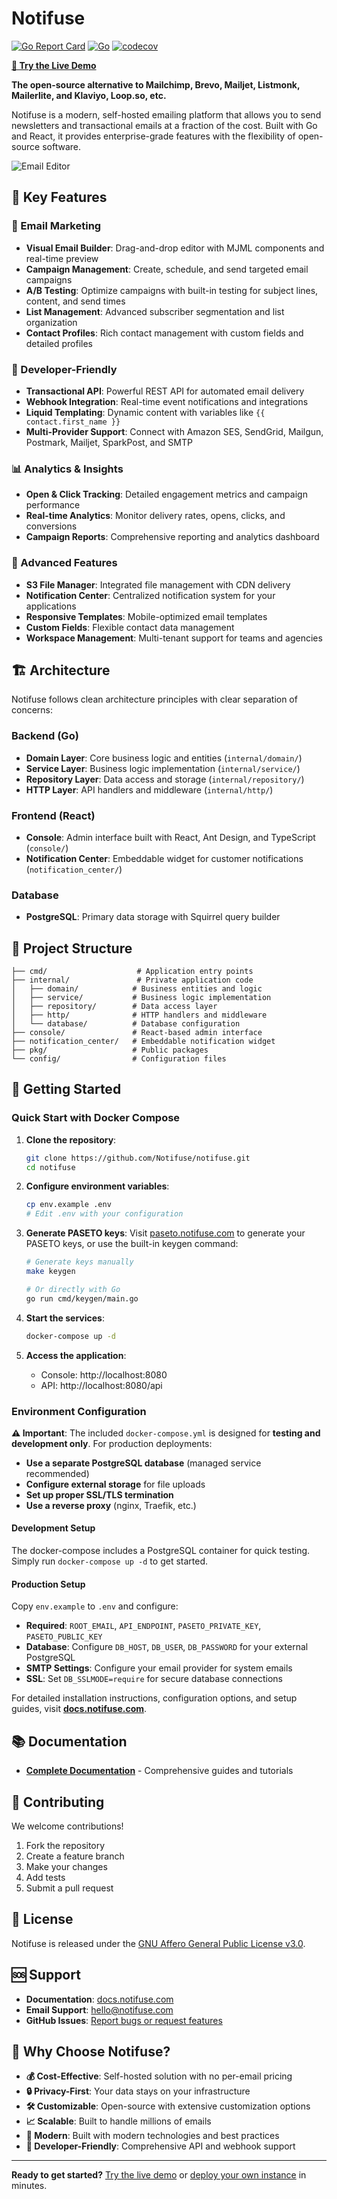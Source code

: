 # Notifuse

[![Go Report Card](https://img.shields.io/badge/go%20report-A+-brightgreen.svg?style=flat)](https://goreportcard.com/report/github.com/Notifuse/notifuse)
[![Go](https://github.com/Notifuse/notifuse/actions/workflows/go.yml/badge.svg)](https://github.com/Notifuse/notifuse/actions/workflows/go.yml)
[![codecov](https://codecov.io/gh/Notifuse/notifuse/graph/badge.svg?token=VZ0HBEM9OZ)](https://codecov.io/gh/Notifuse/notifuse)

**[🎯 Try the Live Demo](https://demo.notifuse.com/signin?email=demo@notifuse.com)**

**The open-source alternative to Mailchimp, Brevo, Mailjet, Listmonk, Mailerlite, and Klaviyo, Loop.so, etc.**

Notifuse is a modern, self-hosted emailing platform that allows you to send newsletters and transactional emails at a fraction of the cost. Built with Go and React, it provides enterprise-grade features with the flexibility of open-source software.

<img src="https://www.notifuse.com/_astro/email_editor.CGyLoCOD.png" alt="Email Editor">

## 🚀 Key Features

### 📧 Email Marketing

- **Visual Email Builder**: Drag-and-drop editor with MJML components and real-time preview
- **Campaign Management**: Create, schedule, and send targeted email campaigns
- **A/B Testing**: Optimize campaigns with built-in testing for subject lines, content, and send times
- **List Management**: Advanced subscriber segmentation and list organization
- **Contact Profiles**: Rich contact management with custom fields and detailed profiles

### 🔧 Developer-Friendly

- **Transactional API**: Powerful REST API for automated email delivery
- **Webhook Integration**: Real-time event notifications and integrations
- **Liquid Templating**: Dynamic content with variables like `{{ contact.first_name }}`
- **Multi-Provider Support**: Connect with Amazon SES, SendGrid, Mailgun, Postmark, Mailjet, SparkPost, and SMTP

### 📊 Analytics & Insights

- **Open & Click Tracking**: Detailed engagement metrics and campaign performance
- **Real-time Analytics**: Monitor delivery rates, opens, clicks, and conversions
- **Campaign Reports**: Comprehensive reporting and analytics dashboard

### 🎨 Advanced Features

- **S3 File Manager**: Integrated file management with CDN delivery
- **Notification Center**: Centralized notification system for your applications
- **Responsive Templates**: Mobile-optimized email templates
- **Custom Fields**: Flexible contact data management
- **Workspace Management**: Multi-tenant support for teams and agencies

## 🏗️ Architecture

Notifuse follows clean architecture principles with clear separation of concerns:

### Backend (Go)

- **Domain Layer**: Core business logic and entities (`internal/domain/`)
- **Service Layer**: Business logic implementation (`internal/service/`)
- **Repository Layer**: Data access and storage (`internal/repository/`)
- **HTTP Layer**: API handlers and middleware (`internal/http/`)

### Frontend (React)

- **Console**: Admin interface built with React, Ant Design, and TypeScript (`console/`)
- **Notification Center**: Embeddable widget for customer notifications (`notification_center/`)

### Database

- **PostgreSQL**: Primary data storage with Squirrel query builder

## 📁 Project Structure

```
├── cmd/                    # Application entry points
├── internal/               # Private application code
│   ├── domain/            # Business entities and logic
│   ├── service/           # Business logic implementation
│   ├── repository/        # Data access layer
│   ├── http/              # HTTP handlers and middleware
│   └── database/          # Database configuration
├── console/               # React-based admin interface
├── notification_center/   # Embeddable notification widget
├── pkg/                   # Public packages
└── config/                # Configuration files
```

## 🚀 Getting Started

### Quick Start with Docker Compose

1. **Clone the repository**:

   ```bash
   git clone https://github.com/Notifuse/notifuse.git
   cd notifuse
   ```

2. **Configure environment variables**:

   ```bash
   cp env.example .env
   # Edit .env with your configuration
   ```

3. **Generate PASETO keys**:
   Visit [paseto.notifuse.com](https://paseto.notifuse.com) to generate your PASETO keys, or use the built-in keygen command:

   ```bash
   # Generate keys manually
   make keygen

   # Or directly with Go
   go run cmd/keygen/main.go
   ```

4. **Start the services**:

   ```bash
   docker-compose up -d
   ```

5. **Access the application**:
   - Console: http://localhost:8080
   - API: http://localhost:8080/api

### Environment Configuration

**⚠️ Important**: The included `docker-compose.yml` is designed for **testing and development only**. For production deployments:

- **Use a separate PostgreSQL database** (managed service recommended)
- **Configure external storage** for file uploads
- **Set up proper SSL/TLS termination**
- **Use a reverse proxy** (nginx, Traefik, etc.)

#### Development Setup

The docker-compose includes a PostgreSQL container for quick testing. Simply run `docker-compose up -d` to get started.

#### Production Setup

Copy `env.example` to `.env` and configure:

- **Required**: `ROOT_EMAIL`, `API_ENDPOINT`, `PASETO_PRIVATE_KEY`, `PASETO_PUBLIC_KEY`
- **Database**: Configure `DB_HOST`, `DB_USER`, `DB_PASSWORD` for your external PostgreSQL
- **SMTP Settings**: Configure your email provider for system emails
- **SSL**: Set `DB_SSLMODE=require` for secure database connections

For detailed installation instructions, configuration options, and setup guides, visit **[docs.notifuse.com](https://docs.notifuse.com)**.

## 📚 Documentation

- **[Complete Documentation](https://docs.notifuse.com)** - Comprehensive guides and tutorials

## 🤝 Contributing

We welcome contributions!

1. Fork the repository
2. Create a feature branch
3. Make your changes
4. Add tests
5. Submit a pull request

## 📄 License

Notifuse is released under the [GNU Affero General Public License v3.0](LICENSE).

## 🆘 Support

- **Documentation**: [docs.notifuse.com](https://docs.notifuse.com)
- **Email Support**: [hello@notifuse.com](mailto:hello@notifuse.com)
- **GitHub Issues**: [Report bugs or request features](https://github.com/Notifuse/notifuse/issues)

## 🌟 Why Choose Notifuse?

- **💰 Cost-Effective**: Self-hosted solution with no per-email pricing
- **🔒 Privacy-First**: Your data stays on your infrastructure
- **🛠️ Customizable**: Open-source with extensive customization options
- **📈 Scalable**: Built to handle millions of emails
- **🚀 Modern**: Built with modern technologies and best practices
- **🔧 Developer-Friendly**: Comprehensive API and webhook support

---

**Ready to get started?** [Try the live demo](https://demo.notifuse.com/signin?email=demo@notifuse.com) or [deploy your own instance](https://docs.notifuse.com) in minutes.
